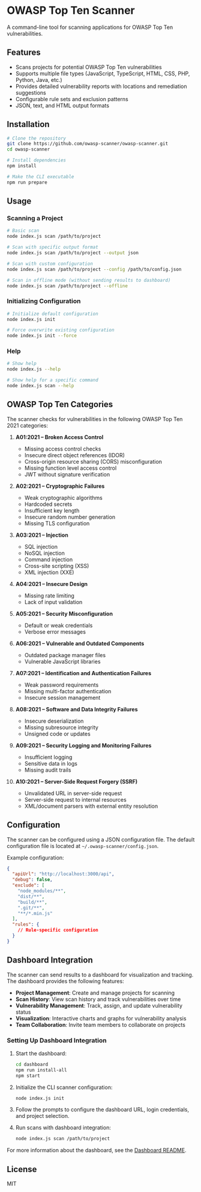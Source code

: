 # OWASP Top Ten Scanner

A command-line tool for scanning applications for OWASP Top Ten vulnerabilities.

## Features

- Scans projects for potential OWASP Top Ten vulnerabilities
- Supports multiple file types (JavaScript, TypeScript, HTML, CSS, PHP, Python, Java, etc.)
- Provides detailed vulnerability reports with locations and remediation suggestions
- Configurable rule sets and exclusion patterns
- JSON, text, and HTML output formats

## Installation

```bash
# Clone the repository
git clone https://github.com/owasp-scanner/owasp-scanner.git
cd owasp-scanner

# Install dependencies
npm install

# Make the CLI executable
npm run prepare
```

## Usage

### Scanning a Project

```bash
# Basic scan
node index.js scan /path/to/project

# Scan with specific output format
node index.js scan /path/to/project --output json

# Scan with custom configuration
node index.js scan /path/to/project --config /path/to/config.json

# Scan in offline mode (without sending results to dashboard)
node index.js scan /path/to/project --offline
```

### Initializing Configuration

```bash
# Initialize default configuration
node index.js init

# Force overwrite existing configuration
node index.js init --force
```

### Help

```bash
# Show help
node index.js --help

# Show help for a specific command
node index.js scan --help
```

## OWASP Top Ten Categories

The scanner checks for vulnerabilities in the following OWASP Top Ten 2021 categories:

1. **A01:2021 – Broken Access Control**
   - Missing access control checks
   - Insecure direct object references (IDOR)
   - Cross-origin resource sharing (CORS) misconfiguration
   - Missing function level access control
   - JWT without signature verification

2. **A02:2021 – Cryptographic Failures**
   - Weak cryptographic algorithms
   - Hardcoded secrets
   - Insufficient key length
   - Insecure random number generation
   - Missing TLS configuration

3. **A03:2021 – Injection**
   - SQL injection
   - NoSQL injection
   - Command injection
   - Cross-site scripting (XSS)
   - XML injection (XXE)

4. **A04:2021 – Insecure Design**
   - Missing rate limiting
   - Lack of input validation

5. **A05:2021 – Security Misconfiguration**
   - Default or weak credentials
   - Verbose error messages

6. **A06:2021 – Vulnerable and Outdated Components**
   - Outdated package manager files
   - Vulnerable JavaScript libraries

7. **A07:2021 – Identification and Authentication Failures**
   - Weak password requirements
   - Missing multi-factor authentication
   - Insecure session management

8. **A08:2021 – Software and Data Integrity Failures**
   - Insecure deserialization
   - Missing subresource integrity
   - Unsigned code or updates

9. **A09:2021 – Security Logging and Monitoring Failures**
   - Insufficient logging
   - Sensitive data in logs
   - Missing audit trails

10. **A10:2021 – Server-Side Request Forgery (SSRF)**
    - Unvalidated URL in server-side request
    - Server-side request to internal resources
    - XML/document parsers with external entity resolution

## Configuration

The scanner can be configured using a JSON configuration file. The default configuration file is located at `~/.owasp-scanner/config.json`.

Example configuration:

```json
{
  "apiUrl": "http://localhost:3000/api",
  "debug": false,
  "exclude": [
    "node_modules/**",
    "dist/**",
    "build/**",
    ".git/**",
    "**/*.min.js"
  ],
  "rules": {
    // Rule-specific configuration
  }
}
```

## Dashboard Integration

The scanner can send results to a dashboard for visualization and tracking. The dashboard provides the following features:

- **Project Management**: Create and manage projects for scanning
- **Scan History**: View scan history and track vulnerabilities over time
- **Vulnerability Management**: Track, assign, and update vulnerability status
- **Visualization**: Interactive charts and graphs for vulnerability analysis
- **Team Collaboration**: Invite team members to collaborate on projects

### Setting Up Dashboard Integration

1. Start the dashboard:
   ```bash
   cd dashboard
   npm run install-all
   npm start
   ```

2. Initialize the CLI scanner configuration:
   ```bash
   node index.js init
   ```

3. Follow the prompts to configure the dashboard URL, login credentials, and project selection.

4. Run scans with dashboard integration:
   ```bash
   node index.js scan /path/to/project
   ```

For more information about the dashboard, see the [Dashboard README](./dashboard/README.md).

## License

MIT